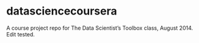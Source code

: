 ﻿datasciencecoursera
===================

A course project repo for The Data Scientist’s Toolbox class, August 2014.
Edit tested.
